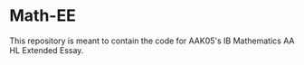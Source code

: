 # Math-EE
This repository is meant to contain the code for AAK05's IB Mathematics AA HL Extended Essay.
